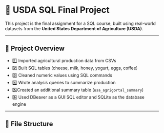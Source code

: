 # 🧮 USDA SQL Final Project

This project is the final assignment for a SQL course, built using real-world datasets from the **United States Department of Agriculture (USDA)**. 

---

## 📁 Project Overview

- 1️⃣ Imported agricultural production data from CSVs
- 2️⃣ Built SQL tables (cheese, milk, honey, yogurt, eggs, coffee)
- 3️⃣ Cleaned numeric values using SQL commands
- 4️⃣ Wrote analysis queries to summarize production
- 5️⃣Created an additional summary table (`usa_agrigortal_summary`)
- 6️⃣ Used DBeaver as a GUI SQL editor and SQLite as the database engine

---

## 📂 File Structure

